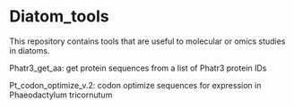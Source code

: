 # Diatom_tools

This repository contains tools that are useful to molecular or omics studies in diatoms.

Phatr3_get_aa: get protein sequences from a list of Phatr3 protein IDs

Pt_codon_optimize_v.2: codon optimize sequences for expression in Phaeodactylum tricornutum
